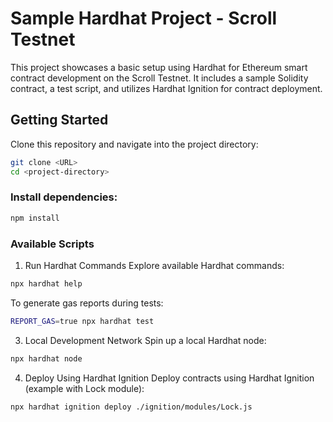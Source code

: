 # Sample Hardhat Project - Scroll Testnet

This project showcases a basic setup using Hardhat for Ethereum smart contract development on the Scroll Testnet. 
It includes a sample Solidity contract, a test script, and utilizes Hardhat Ignition for contract deployment.

## Getting Started

Clone this repository and navigate into the project directory:
```bash
git clone <URL>
cd <project-directory>
```

### Install dependencies:
```bash
npm install
```
### Available Scripts
1. Run Hardhat Commands
Explore available Hardhat commands:
```bash
npx hardhat help
```

To generate gas reports during tests:
```bash
REPORT_GAS=true npx hardhat test
```

3. Local Development Network
Spin up a local Hardhat node:
```bash
npx hardhat node
```

4. Deploy Using Hardhat Ignition
Deploy contracts using Hardhat Ignition (example with Lock module):
```bash
npx hardhat ignition deploy ./ignition/modules/Lock.js
```
